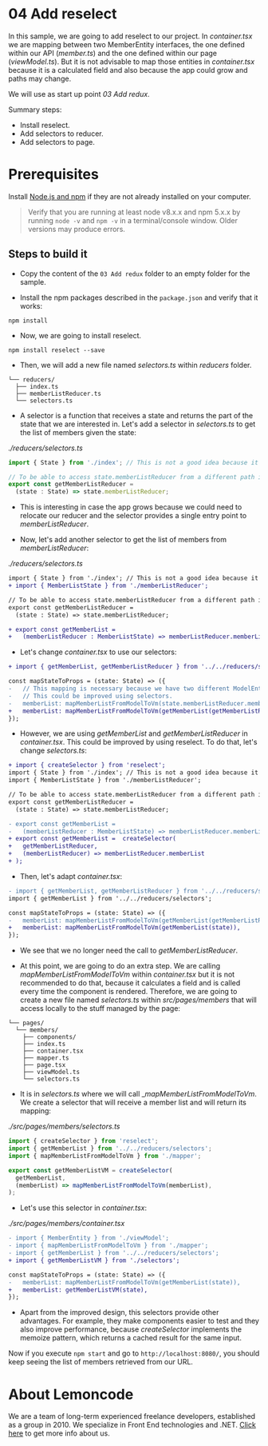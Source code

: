 # 04 Add reselect

In this sample, we are going to add reselect to our project. In _container.tsx_ we are mapping between two MemberEntity interfaces, the one defined within our API (_member.ts_) and the one defined within our page (_viewModel.ts_). But it is not advisable to map those entities in _container.tsx_ because it is a calculated field and also because the app could grow and paths may change.

We will use as start up point _03 Add redux_.

Summary steps:

- Install reselect.
- Add selectors to reducer.
- Add selectors to page.

# Prerequisites

Install [Node.js and npm](https://nodejs.org/en/) if they are not already installed on your computer.

> Verify that you are running at least node v8.x.x and npm 5.x.x by running `node -v` and `npm -v` in a terminal/console window. Older versions may produce errors.

## Steps to build it

- Copy the content of the `03 Add redux` folder to an empty folder for the sample.

- Install the npm packages described in the `package.json` and verify that it works:

```
npm install
```

- Now, we are going to install reselect.

```
npm install reselect --save
```

- Then, we will add a new file named _selectors.ts_ within _reducers_ folder.

```
└── reducers/
  ├── index.ts
  ├── memberListReducer.ts
  └── selectors.ts
```

- A selector is a function that receives a state and returns the part of the state that we are interested in. Let's add a selector in _selectors.ts_ to get the list of members given the state:

_./reducers/selectors.ts_

```javascript
import { State } from './index'; // This is not a good idea because it could create a circular reference, but we'll leave it like that for now

// To be able to access state.memberListReducer from a different path in case the app grows and we need to relocate our reducer.
export const getMemberListReducer = 
  (state : State) => state.memberListReducer;
```

- This is interesting in case the app grows because we could need to relocate our reducer and the selector provides a single entry point to _memberListReducer_.

- Now, let's add another selector to get the list of members from _memberListReducer_:

_./reducers/selectors.ts_

```diff
import { State } from './index'; // This is not a good idea because it could create a circular reference, but we'll leave it like that for now
+ import { MemberListState } from './memberListReducer';

// To be able to access state.memberListReducer from a different path in case the app grows and we need to relocate our reducer.
export const getMemberListReducer = 
  (state : State) => state.memberListReducer;

+ export const getMemberList =
+   (memberListReducer : MemberListState) => memberListReducer.memberList; 
```

- Let's change _container.tsx_ to use our selectors:

```diff
+ import { getMemberList, getMemberListReducer } from '../../reducers/selectors';

const mapStateToProps = (state: State) => ({
-   // This mapping is necessary because we have two different ModelEntity interfaces with the same name.
-   // This could be improved using selectors.
-   memberList: mapMemberListFromModelToVm(state.memberListReducer.memberList),
+   memberList: mapMemberListFromModelToVm(getMemberList(getMemberListReducer(state))), 
});
```

- However, we are using _getMemberList_ and _getMemberListReducer_ in _container.tsx_. This could be improved by using reselect. To do that, let's change _selectors.ts_:

```diff
+ import { createSelector } from 'reselect';
import { State } from './index'; // This is not a good idea because it could create a circular reference, but we'll leave it like that for now
import { MemberListState } from './memberListReducer';

// To be able to access state.memberListReducer from a different path in case the app grows and we need to relocate our reducer.
export const getMemberListReducer = 
  (state : State) => state.memberListReducer;

- export const getMemberList =
-   (memberListReducer : MemberListState) => memberListReducer.memberList; 
+ export const getMemberList =  createSelector(
+   getMemberListReducer, 
+   (memberListReducer) => memberListReducer.memberList
+ );
```

- Then, let's adapt _container.tsx_:

```diff
- import { getMemberList, getMemberListReducer } from '../../reducers/selectors';
import { getMemberList } from '../../reducers/selectors';

const mapStateToProps = (state: State) => ({
-   memberList: mapMemberListFromModelToVm(getMemberList(getMemberListReducer(state))), 
+   memberList: mapMemberListFromModelToVm(getMemberList(state)), 
});
```

- We see that we no longer need the call to _getMemberListReducer_.

- At this point, we are going to do an extra step. We are calling _mapMemberListFromModelToVm_ within _container.tsx_ but it is not recommended to do that, because it calculates a field and is called every time the component is rendered. Therefore, we are going to create a new file named _selectors.ts_ within _src/pages/members_ that will access locally to the stuff managed by the page:

```
└── pages/
  └── members/
    ├── components/
    ├── index.ts
    ├── container.tsx
    ├── mapper.ts
    ├── page.tsx
    ├── viewModel.ts
    └── selectors.ts
```

- It is in _selectors.ts_ where we will call __mapMemberListFromModelToVm_. We create a selector that will receive a member list and will return its mapping:

_./src/pages/members/selectors.ts_

```javascript
import { createSelector } from 'reselect';
import { getMemberList } from '../../reducers/selectors';
import { mapMemberListFromModelToVm } from './mapper';

export const getMemberListVM = createSelector(
  getMemberList, 
  (memberList) => mapMemberListFromModelToVm(memberList), 
);
```

- Let's use this selector in _container.tsx_:

_./src/pages/members/container.tsx_

```diff
- import { MemberEntity } from './viewModel';
- import { mapMemberListFromModelToVm } from './mapper';
- import { getMemberList } from '../../reducers/selectors';
+ import { getMemberListVM } from './selectors';

const mapStateToProps = (state: State) => ({
-   memberList: mapMemberListFromModelToVm(getMemberList(state)), 
+   memberList: getMemberListVM(state), 
});
```

- Apart from the improved design, this selectors provide other advantages. For example, they make components easier to test and they also improve performance, because _createSelector_ implements the memoize pattern, which returns a cached result for the same input.

Now if you execute `npm start` and go to `http://localhost:8080/`, you should keep seeing the list of members retrieved from our URL.
 
# About Lemoncode

We are a team of long-term experienced freelance developers, established as a group in 2010.
We specialize in Front End technologies and .NET. [Click here](http://lemoncode.net/services/en/#en-home) to get more info about us. 
